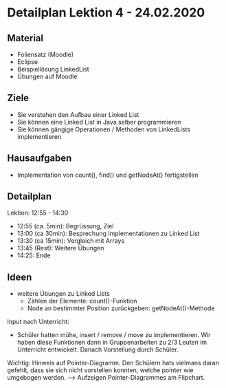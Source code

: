 
Detailplan Lektion 4 - 24.02.2020
===========================================

Material
--------

* Foliensatz (Moodle)
* Eclipse
* Beispiellösung LinkedList
* Übungen auf Moodle

Ziele
-----

* Sie verstehen den Aufbau einer Linked List
* Sie können eine Linked List in Java selber programmieren
* Sie können gängige Operationen / Methoden von LinkedLists implementieren

Hausaufgaben
--------------

* Implementation von count(), find() und getNodeAt() fertigstellen

Detailplan
----------

Lektion: 12:55 - 14:30

* 12:55 (ca. 5min): Begrüssung, Ziel
* 13:00 (ca 30min): Besprechung Implementationen zu Linked List
* 13:30 (ca 15min): Vergleich mit Arrays
* 13:45 (Rest): Weitere Übungen
* 14:25: Ende

Ideen
--------

* weitere Übungen zu Linked Lists
  * Zählen der Elemente: count()-Funktion
  * Node an bestimmter Position zurückgeben: getNodeAt()-Methode

Input nach Unterricht:
- Schüler hatten mühe, insert / remove / move zu implementieren. Wir haben diese Funktionen dann in Gruppenarbeiten zu 2/3 Leuten im Unterricht entwickelt.
Danach Vorstellung durch Schüler.

Wichtig: Hinweis auf Pointer-Diagramm. Den Schülern hats
vielmans daran gefehlt, dass sie sich nicht vorstellen konnten, welche pointer wie umgebogen werden.
--> Aufzeigen Pointer-Diagrammes am Flipchart.


